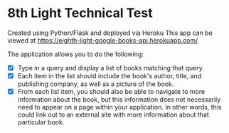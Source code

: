 # 8th Light Technical Test

Created using Python/Flask and deployed via Heroku
This app can be viewed at https://eighth-light-google-books-api.herokuapp.com/

The application allows you to do the following:
- [x] Type in a query and display a list of books matching that query.
- [x] Each item in the list should include the book's author, title, and publishing company, as well as a picture of the book.
- [x] From each list item, you should also be able to navigate to more information about the book, but this information does not necessarily need to appear on a page within your application. In other words, this could link out to an external site with more information about that particular book.